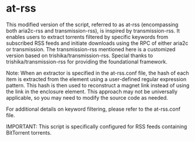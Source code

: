 # at-rss

This modified version of the script, referred to as at-rss (encompassing both aria2c-rss and transmission-rss), is inspired by transmission-rss. It enables users to extract torrents filtered by specific keywords from subscribed RSS feeds and initiate downloads using the RPC of either aria2c or transmission. The transmission-rss mentioned here is a customized version based on trishika/transmission-rss. Special thanks to trishika/transmission-rss for providing the foundational framework.

Note: When an extractor is specified in the at-rss.conf file, the hash of each item is extracted from the element using a user-defined regular expression pattern. This hash is then used to reconstruct a magnet link instead of using the link in the enclosure element. This approach may not be universally applicable, so you may need to modify the source code as needed.

For additional details on keyword filtering, please refer to the at-rss.conf file.

IMPORTANT: This script is specifically configured for RSS feeds containing BitTorrent torrents.